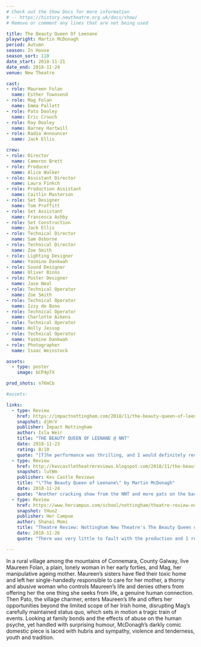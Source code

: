 ```yaml
---
# Check out the Show Docs for more information
# -- https://history.newtheatre.org.uk/docs/show/
# Remove or comment any lines that are not being used

title: The Beauty Queen Of Leenane
playwright: Martin McDonagh
period: Autumn
season: In House
season_sort: 110
date_start: 2018-11-21
date_end: 2018-11-24
venue: New Theatre

cast:
- role: Maureen Folan
  name: Esther Townsend
- role: Mag Folan
  name: Emma Pallett
- role: Pato Dooley
  name: Eric Crouch
- role: Ray Dooley
  name: Barney Hartwill
- role: Radio Announcer
  name: Jack Ellis

crew:
- role: Director
  name: Cameron Brett
- role: Producer
  name: Alice Walker
- role: Assistant Director
  name: Laura Finkch
- role: Production Assistant
  name: Caitlin Masterson
- role: Set Designer
  name: Tom Proffitt
- role: Set Assistant
  name: Francesca Ashby
- role: Set Construction
  name: Jack Ellis
- role: Technical Director
  name: Sam Osborne
- role: Technical Director
  name: Zoe Smith
- role: Lighting Designer
  name: Yasmine Dankwah
- role: Sound Designer
  name: Oliver Binns
- role: Poster Designer
  name: Jase Neal
- role: Technical Operator
  name: Zoe Smith
- role: Technical Operator
  name: Izzy de Bono
- role: Technical Operator
  name: Charlotte Aikens
- role: Technical Operator
  name: Holly Jessop
- role: Technical Operator
  name: Yasmine Dankwah
- role: Photographer
  name: Isaac Weinstock

assets:
  - type: poster
    image: bCP4pTX

prod_shots: n76mCb

#assets:

links:
  - type: Review
    href: https://impactnottingham.com/2018/11/the-beauty-queen-of-leenane-nnt/
    snapshot: djHrV
    publisher: Impact Nottingham
    author: Isla Weir
    title: "THE BEAUTY QUEEN OF LEENANE @ NNT"
    date: 2018-11-23
    rating: 8/10
    quote: "[T]he performance was thrilling, and I would definitely recommend it!"
  - type: Review
    href: http://kevcastletheatrereviews.blogspot.com/2018/11/the-beauty-queen-of-leenane-by-martin.html
    snapshot: lutWm
    publisher: Kev Castle Reviews
    title: "\"The Beauty Queen of Leenane\" by Martin McDonagh"
    date: 2018-11-24
    quote: "Another cracking show from the NNT and more pats on the backs of everyone involved in my continued education of new pieces of theatre."
  - type: Review
    href: https://www.hercampus.com/school/nottingham/theatre-review-nottingham-new-theatres-beauty-queen-leenane
    snapshot: tHuo2
    publisher: Her Campue
    author: Shanai Momi
    title: "Theatre Review: Nottingham New Theatre's The Beauty Queen of Leenane"
    date: 2018-11-26
    quote: "There was very little to fault with the production and I recommend it to anyone remotely interested about mental instability, family dynamics, and the complicated life of a small-town person."

---
```


In a rural village among the mountains of Connemara, County Galway, live Maureen Folan, a plain, lonely woman in her early forties, and Mag, her manipulative ageing mother. Maureen’s sisters have fled their toxic home and left her single-handedly responsible to care for her mother, a thorny and abusive woman who controls Maureen’s life and denies others from offering her the one thing she seeks from life, a genuine human connection. Then Pato, the village charmer, enters Maureen’s life and offers her opportunities beyond the limited scope of her Irish home, disrupting Mag’s carefully maintained status quo, which sets in motion a tragic train of events. Looking at family bonds and the effects of abuse on the human psyche, yet handled with surprising humour, McDonagh’s darkly comic domestic piece is laced with hubris and sympathy, violence and tenderness, youth and tradition.
